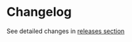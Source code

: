 # Changelog

See detailed changes in [releases section](https://github.com/mantinedev/mantine/releases)

